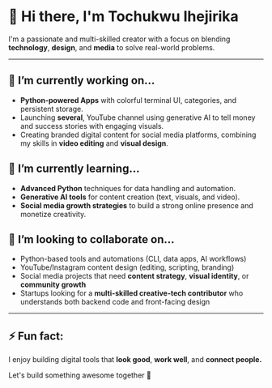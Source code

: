 # 👋 Hi there, I'm Tochukwu Ihejirika

I'm a passionate and multi-skilled creator with a focus on blending **technology**, **design**, and **media** to solve real-world problems.

---

## 🔭 I’m currently working on...
- **Python-powered Apps** with colorful terminal UI, categories, and persistent storage.
- Launching **several**,  YouTube channel using generative AI to tell money and success stories with engaging visuals.
- Creating branded digital content for social media platforms, combining my skills in **video editing** and **visual design**.

## 🌱 I’m currently learning...
- **Advanced Python** techniques for data handling and automation.
- **Generative AI tools** for content creation (text, visuals, and video).
- **Social media growth strategies** to build a strong online presence and monetize creativity.


## 👯 I’m looking to collaborate on...
- Python-based tools and automations (CLI, data apps, AI workflows)
- YouTube/Instagram content design (editing, scripting, branding)
- Social media projects that need **content strategy**, **visual identity**, or **community growth**
- Startups looking for a **multi-skilled creative-tech contributor** who understands both backend code and front-facing design

---

## ⚡ Fun fact:
I enjoy building digital tools that **look good**, **work well**, and **connect people.**

Let's build something awesome together 🚀
